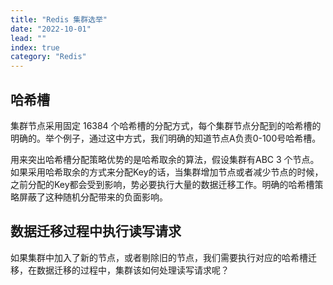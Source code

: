 ```yaml
---
title: "Redis 集群选举"
date: "2022-10-01"
lead: ""
index: true
category: "Redis"
---
```


## 哈希槽

集群节点采用固定 16384 个哈希槽的分配方式，每个集群节点分配到的哈希槽的明确的。举个例子，通过这中方式，我们明确的知道节点A负责0-100号哈希槽。

用来突出哈希槽分配策略优势的是哈希取余的算法，假设集群有ABC 3 个节点。如果采用哈希取余的方式来分配Key的话，当集群增加节点或者减少节点的时候，
之前分配的Key都会受到影响，势必要执行大量的数据迁移工作。明确的哈希槽策略屏蔽了这种随机分配带来的负面影响。

## 数据迁移过程中执行读写请求

如果集群中加入了新的节点，或者剔除旧的节点，我们需要执行对应的哈希槽迁移，在数据迁移的过程中，集群该如何处理读写请求呢？
